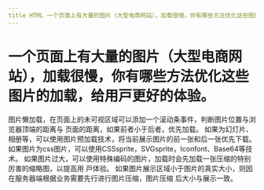 ```yaml
---
title HTML ⼀个⻚⾯上有⼤量的图⽚（⼤型电商⽹站），加载很慢，你有哪些⽅法优化这些图⽚的加载，给⽤⼾更好的体验。
---
```


# ⼀个⻚⾯上有⼤量的图⽚（⼤型电商⽹站），加载很慢，你有哪些⽅法优化这些图⽚的加载，给⽤⼾更好的体验。

图⽚懒加载，在⻚⾯上的未可视区域可以添加⼀个滚动条事件，判断图⽚位置与浏览器顶端的距离与
⻚⾯的距离，如果前者⼩于后者，优先加载。
如果为幻灯⽚、相册等，可以使⽤图⽚预加载技术，将当前展⽰图⽚的前⼀张和后⼀张优先下载。
如果图⽚为css图⽚，可以使⽤CSSsprite，SVGsprite，Iconfont、Base64等技术。
如果图⽚过⼤，可以使⽤特殊编码的图⽚，加载时会先加载⼀张压缩的特别厉害的缩略图，以提⾼⽤
⼾体验。
如果图⽚展⽰区域⼩于图⽚的真实⼤⼩，则因在服务器端根据业务需要先⾏进⾏图⽚压缩，图⽚压缩
后⼤⼩与展⽰⼀致。